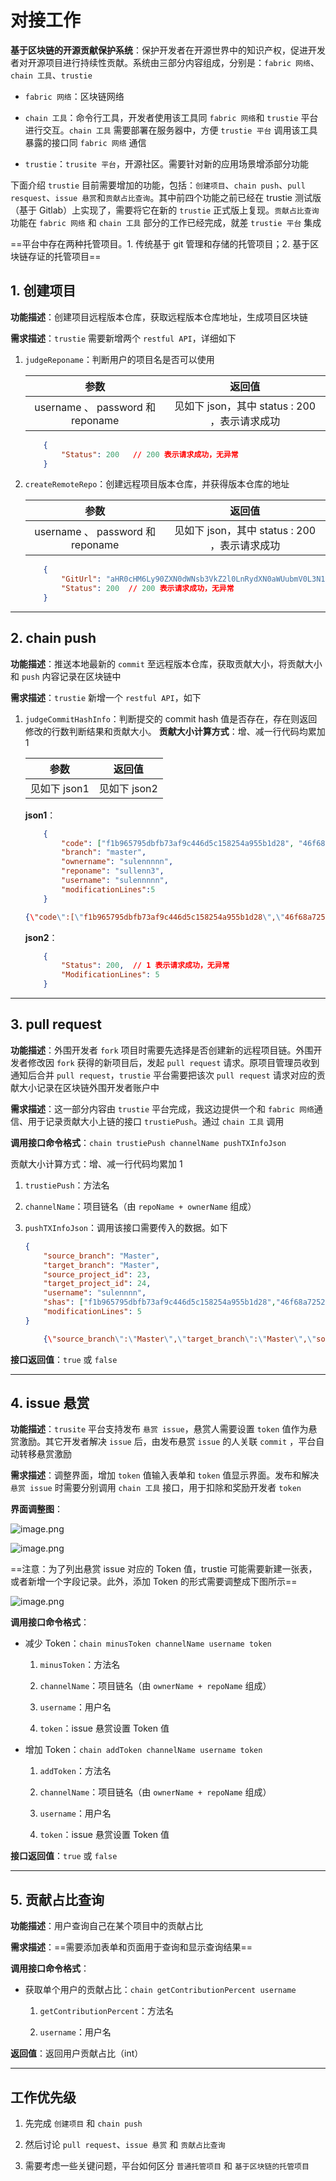 # 对接工作

**基于区块链的开源贡献保护系统**：保护开发者在开源世界中的知识产权，促进开发者对开源项目进行持续性贡献。系统由三部分内容组成，分别是：`fabric 网络`、`chain 工具`、`trustie`

- `fabric 网络`：区块链网络

- `chain 工具`：命令行工具，开发者使用该工具同 `fabric 网络`和 `trustie` 平台进行交互。`chain 工具` 需要部署在服务器中，方便 `trustie 平台` 调用该工具暴露的接口同 `fabric 网络` 通信

- `trustie`：`trusite 平台`，开源社区。需要针对新的应用场景增添部分功能

下面介绍 `trustie` 目前需要增加的功能，包括：`创建项目`、`chain push`、`pull resquest`、`issue 悬赏`和`贡献占比查询`。其中前四个功能之前已经在 trustie 测试版（基于 Gitlab）上实现了，需要将它在新的 `trustie` 正式版上复现。`贡献占比查询` 功能在 `fabric 网络` 和 `chain 工具` 部分的工作已经完成，就差 `trustie 平台` 集成

==平台中存在两种托管项目。1. 传统基于 git 管理和存储的托管项目；2. 基于区块链存证的托管项目==

## 1. 创建项目

**功能描述**：创建项目远程版本仓库，获取远程版本仓库地址，生成项目区块链

**需求描述**：`trustie` 需要新增两个 `restful API`，详细如下

1. `judgeReponame`：判断用户的项目名是否可以使用

    参数 | 返回值
    :------------:|:-----------:
    username 、 password 和 reponame | 见如下 json，其中 status : 200 ，表示请求成功

    ```json
        {
            "Status": 200   // 200 表示请求成功，无异常
        }
    ```

2. `createRemoteRepo`：创建远程项目版本仓库，并获得版本仓库的地址

    参数 | 返回值
    :------------:|:-----------:
    username 、 password 和 reponame | 见如下 json，其中 status : 200 ，表示请求成功

    ```json
        {
            "GitUrl": "aHR0cHM6Ly90ZXN0dWNsb3VkZ2l0LnRydXN0aWUubmV0L3N1bGVubm5ubi9z\ndWxsZW5uMy5naXQ=\n",
            "Status": 200  // 200 表示请求成功，无异常
        }
    ```

---

## 2. chain push

**功能描述**：推送本地最新的 `commit` 至远程版本仓库，获取贡献大小，将贡献大小和 `push` 内容记录在区块链中

**需求描述**：`trustie` 新增一个 `restful API`，如下

1. `judgeCommitHashInfo`：判断提交的 commit hash 值是否存在，存在则返回修改的行数判断结果和贡献大小。
**贡献大小计算方式**：增、减一行代码均累加 1

    参数 | 返回值
    :------------:|:-----------:
    见如下 json1 | 见如下 json2

    **json1**：

    ```json
        {
            "code": ["f1b965795dbfb73af9c446d5c158254a955b1d28", "46f68a7252ba0af072e634295b61f39407ceea01"],
            "branch": "master",
            "ownername": "sulennnnn",
            "reponame": "sullenn3",
            "username": "sulennnnn",
            "modificationLines":5
        }
    ```

    ```json
    {\"code\":[\"f1b965795dbfb73af9c446d5c158254a955b1d28\",\"46f68a7252ba0af072e634295b61f39407ceea01\"],\"branch\":\"master\",\"ownername\":\"sulennnnn\",\"reponame\":\"sullenn3\",\"username\":\"sulennnnn\",\"modificationLines\":5}
    ```

    **json2**：

    ```json
        {
            "Status": 200,  // 1 表示请求成功，无异常
            "ModificationLines": 5
        }
    ```

---

## 3. pull request

**功能描述**：外围开发者 `fork` 项目时需要先选择是否创建新的远程项目链。外围开发者修改因 `fork` 获得的新项目后，发起 `pull request` 请求。原项目管理员收到通知后合并 `pull request`，`trustie` 平台需要把该次 `pull request` 请求对应的贡献大小记录在区块链外围开发者账户中

**需求描述**：这一部分内容由 `trustie` 平台完成，我这边提供一个和 `fabric 网络`通信、用于记录贡献大小上链的接口 `trustiePush`。通过 `chain 工具` 调用

**调用接口命令格式**：`chain trustiePush channelName pushTXInfoJson`

贡献大小计算方式：增、减一行代码均累加 1

1. `trustiePush`：方法名

2. `channelName`：项目链名（由 `repoName + ownerName` 组成）

3. `pushTXInfoJson`：调用该接口需要传入的数据。如下

    ```json
    {
        "source_branch": "Master",
        "target_branch": "Master",
        "source_project_id": 23,
        "target_project_id": 24,
        "username": "sulennnn",
        "shas": ["f1b965795dbfb73af9c446d5c158254a955b1d28","46f68a7252ba0af072e634295b61f39407ceea01"],
        "modificationLines": 5
    }
    ```

    ```json
        {\"source_branch\":\"Master\",\"target_branch\":\"Master\",\"source_project_id\":23,\"target_project_id\":24,\"ownername\":\"sulenn\",\"username\":\"sulenn\",\"reponame\":\"trustie1\",\"shas\":[\"f1b965795dbfb73af9c446d5c158254a955b1d28\",\"46f68a7252ba0af072e634295b61f39407ceea01\"],\"modificationLines\":5}
    ```

**接口返回值**：`true` 或 `false`

---

## 4. issue 悬赏

**功能描述**：`trusite` 平台支持发布 `悬赏 issue`，悬赏人需要设置 `token` 值作为悬赏激励。其它开发者解决 `issue` 后，由发布悬赏 `issue` 的人关联 `commit` ，平台自动转移悬赏激励

**需求描述**：调整界面，增加 `token` 值输入表单和 `token` 值显示界面。发布和解决 `悬赏 issue` 时需要分别调用 `chain 工具` 接口，用于扣除和奖励开发者 `token`

**界面调整图**：

![image.png](http://ww1.sinaimg.cn/large/006alGmrgy1g89loph28aj30ut0ic769.jpg)

![image.png](http://ww1.sinaimg.cn/large/006alGmrgy1g89lv4pi8hj30wa0j3mzs.jpg)

==注意：为了列出悬赏 issue 对应的 Token 值，trustie 可能需要新建一张表，或者新增一个字段记录。此外，添加 Token 的形式需要调整成下图所示==

![image.png](http://ww1.sinaimg.cn/large/006alGmrgy1g89mp0wz6kj30xt0k2gqs.jpg)

**调用接口命令格式**：

- 减少 Token：`chain minusToken channelName username token`

    1. `minusToken`：方法名

    2. `channelName`：项目链名（由 `ownerName + repoName` 组成）

    3. `username`：用户名

    4. `token`：issue 悬赏设置 Token 值

- 增加 Token：`chain addToken channelName username token`

    1. `addToken`：方法名

    2. `channelName`：项目链名（由 `ownerName + repoName` 组成）

    3. `username`：用户名

    4. `token`：issue 悬赏设置 Token 值

**接口返回值**：`true` 或 `false`

---

## 5. 贡献占比查询

**功能描述**：用户查询自己在某个项目中的贡献占比

**需求描述**：==需要添加表单和页面用于查询和显示查询结果==

**调用接口命令格式**：

- 获取单个用户的贡献占比：`chain getContributionPercent username`

    1. `getContributionPercent`：方法名

    2. `username`：用户名

**返回值**：返回用户贡献占比（int）

---

## 工作优先级

1. 先完成 `创建项目` 和 `chain push`

2. 然后讨论 `pull request`、`issue 悬赏` 和 `贡献占比查询`

3. 需要考虑一些关键问题，平台如何区分 `普通托管项目` 和 `基于区块链的托管项目`
